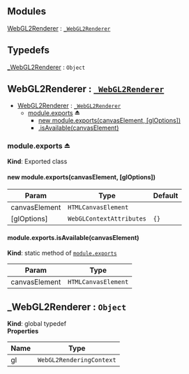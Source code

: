 ## Modules

<dl>
<dt><a href="#module_WebGL2Renderer">WebGL2Renderer</a> : <code><a href="#_WebGL2Renderer">_WebGL2Renderer</a></code></dt>
<dd></dd>
</dl>

## Typedefs

<dl>
<dt><a href="#_WebGL2Renderer">_WebGL2Renderer</a> : <code>Object</code></dt>
<dd></dd>
</dl>

<a name="module_WebGL2Renderer"></a>

## WebGL2Renderer : [<code>\_WebGL2Renderer</code>](#_WebGL2Renderer)

* [WebGL2Renderer](#module_WebGL2Renderer) : [<code>\_WebGL2Renderer</code>](#_WebGL2Renderer)
    * [module.exports](#exp_module_WebGL2Renderer--module.exports) ⏏
        * [new module.exports(canvasElement, [glOptions])](#new_module_WebGL2Renderer--module.exports_new)
        * [.isAvailable(canvasElement)](#module_WebGL2Renderer--module.exports.isAvailable)

<a name="exp_module_WebGL2Renderer--module.exports"></a>

### module.exports ⏏
**Kind**: Exported class  
<a name="new_module_WebGL2Renderer--module.exports_new"></a>

#### new module.exports(canvasElement, [glOptions])

| Param | Type | Default |
| --- | --- | --- |
| canvasElement | <code>HTMLCanvasElement</code> |  | 
| [glOptions] | <code>WebGLContextAttributes</code> | <code>{}</code> | 

<a name="module_WebGL2Renderer--module.exports.isAvailable"></a>

#### module.exports.isAvailable(canvasElement)
**Kind**: static method of [<code>module.exports</code>](#exp_module_WebGL2Renderer--module.exports)  

| Param | Type |
| --- | --- |
| canvasElement | <code>HTMLCanvasElement</code> | 

<a name="_WebGL2Renderer"></a>

## \_WebGL2Renderer : <code>Object</code>
**Kind**: global typedef  
**Properties**

| Name | Type |
| --- | --- |
| gl | <code>WebGL2RenderingContext</code> | 

